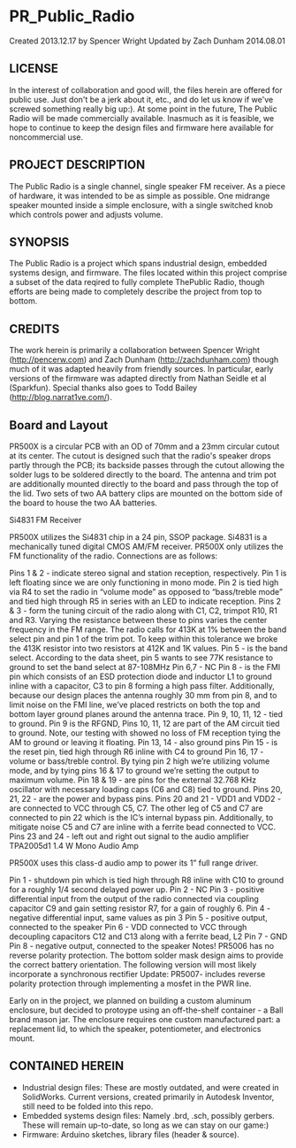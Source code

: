 # PR_Public_Radio
Created 2013.12.17
by Spencer Wright
Updated by Zach Dunham 2014.08.01

## LICENSE
In the interest of collaboration and good will, the files herein are offered for public use. Just don't be a jerk about it, etc., and do let us know if we've screwed something really big up:).
At some point in the future, The Public Radio will be made commercially available. Inasmuch as it is feasible, we hope to continue to keep the design files and firmware here available for noncommercial use.


## PROJECT DESCRIPTION
The Public Radio is a single channel, single speaker FM receiver. 
As a piece of hardware, it was intended to be as simple as possible. One midrange speaker mounted inside a simple enclosure, with a single switched knob which controls power and adjusts volume.


## SYNOPSIS
The Public Radio is a project which spans industrial design, embedded systems design, and firmware. The files located within this project comprise a subset of the data reqired to fully complete ThePublic Radio, though efforts are being made to completely describe the project from top to bottom.

## CREDITS
The work herein is primarily a collaboration between Spencer Wright (http://pencerw.com) and Zach Dunham (http://zachdunham.com) though much of it was adapted heavily from friendly sources. In particular, early versions of the firmware was adapted directly from Nathan Seidle et al (Sparkfun). Special thanks also goes to Todd Bailey (http://blog.narrat1ve.com/).

## Board and Layout

PR500X is a circular PCB with an OD of 70mm and a 23mm circular cutout at its center. The cutout is designed such that the radio's speaker drops partly through the PCB; its backside passes through the cutout allowing the solder lugs to be soldered directly to the board. The antenna and trim pot are additionally mounted directly to the board and pass through the top of the lid. Two sets of two AA battery clips are mounted on the bottom side of the board to house the two AA batteries.

Si4831 FM Receiver

PR500X utilizes the Si4831 chip in a 24 pin, SSOP package. Si4831 is a mechanically tuned digital CMOS AM/FM receiver. PR500X only utilizes the FM functionality of the radio. Connections are as follows:

Pins 1 & 2 - indicate stereo signal and station reception, respectively. Pin 1 is left floating since we are only functioning in mono mode. Pin 2 is tied high via R4 to set the radio in “volume mode” as opposed to “bass/treble mode” and tied high through R5 in series with an LED to indicate reception.
Pins 2 & 3 - form the tuning circuit of the radio along with C1, C2, trimpot R10, R1 and R3. Varying the resistance between these to pins varies the center frequency in the FM range. The radio calls for 413K at 1% between the band select pin and pin 1 of the trim pot. To keep within this tolerance we broke the 413K resistor into two resistors at 412K and 1K values.
Pin 5 - is the band select. According to the data sheet, pin 5 wants to see 77K resistance to ground to set the band select at 87-108MHz
Pin 6,7 - NC
Pin 8 - is the FMI pin which consists of an ESD protection diode and inductor L1 to ground inline with a capacitor, C3 to pin 8 forming a high pass filter. Additionally, because our design places the antenna roughly 30 mm from pin 8, and to limit noise on the FMI line, we’ve placed restricts on both the top and bottom layer ground planes around the antenna trace.
Pin 9, 10, 11, 12 - tied to ground. Pin 9 is the RFGND, Pins 10, 11, 12 are part of the AM circuit tied to ground. Note, our testing with showed no loss of FM reception tying the AM to ground or leaving it floating.
Pin 13, 14 - also ground pins
Pin 15 - is the reset pin, tied high through R6 inline with C4 to ground
Pin 16, 17 - volume or bass/treble control. By tying pin 2 high we’re utilizing volume mode, and by tying pins 16 & 17 to ground we’re setting the output to maximum volume.
Pin 18 & 19 - are pins for the external 32.768 KHz oscillator with necessary loading caps (C6 and C8) tied to ground.
Pins 20, 21, 22 - are the power and bypass pins. Pins 20 and 21 - VDD1 and VDD2 - are connected to VCC through C5, C7. The other leg of C5 and C7 are connected to pin 22 which is the IC’s internal bypass pin. Additionally, to mitigate noise C5 and C7 are inline with a ferrite bead connected to VCC.
Pins 23 and 24 - left out and right out signal to the audio amplifier
TPA2005d1 1.4 W Mono Audio Amp

PR500X uses this class-d audio amp to power its 1” full range driver.

Pin 1 - shutdown pin which is tied high through R8 inline with C10 to ground for a roughly 1/4 second delayed power up.
Pin 2 - NC
Pin 3 - positive differential input from the output of the radio connected via coupling capacitor C9 and gain setting resistor R7, for a gain of roughly 6.
Pin 4 - negative differential input, same values as pin 3
Pin 5 - positive output, connected to the speaker
Pin 6 - VDD connected to VCC through decoupling capacitors C12 and C13 along with a ferrite bead, L2
Pin 7 - GND
Pin 8 - negative output, connected to the speaker
Notes!
PR5006 has no reverse polarity protection. The bottom solder mask design aims to provide the correct battery orientation. The following version will most likely incorporate a synchronous rectifier
Update: PR5007- includes reverse polarity protection through implementing a mosfet in the PWR line.  


Early on in the project, we planned on building a custom aluminum enclosure, but decided to protoype using an off-the-shelf container - a Ball brand mason jar. The enclosure requires one custom manufactured part: a replacement lid, to which the speaker, potentiometer, and electronics mount.


## CONTAINED HEREIN
* Industrial design files: These are mostly outdated, and were created in SolidWorks. Current versions, created primarily in Autodesk Inventor, still need to be folded into this repo.
* Embedded systems design files: Namely .brd, .sch, possibly gerbers. These will remain up-to-date, so long as we can stay on our game:)
* Firmware: Arduino sketches, library files (header & source). 

